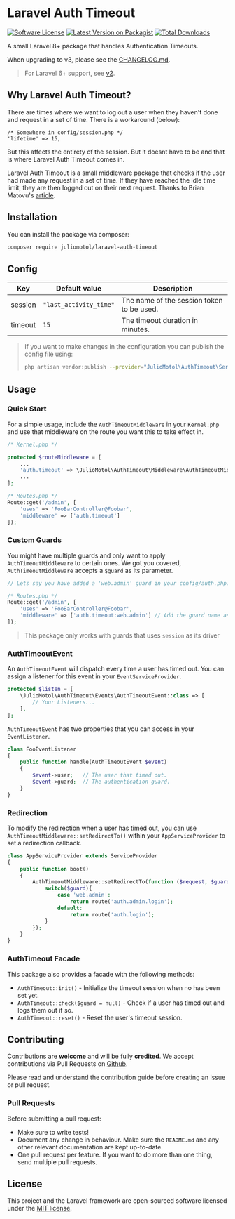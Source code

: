 # Laravel Auth Timeout

[![Software License](https://img.shields.io/badge/license-MIT-brightgreen.svg?style=flat-square)](LICENSE.md)
[![Latest Version on Packagist](https://img.shields.io/packagist/v/juliomotol/laravel-auth-timeout.svg?style=flat-square)](https://packagist.org/packages/juliomotol/laravel-auth-timeout)
[![Total Downloads](https://img.shields.io/packagist/dt/juliomotol/laravel-auth-timeout.svg?style=flat-square)](https://packagist.org/packages/juliomotol/laravel-auth-timeout)

A small Laravel 8+ package that handles Authentication Timeouts.

When upgrading to v3, please see the [CHANGELOG.md](./CHANGELOG.md).

> For Laravel 6+ support, see [v2](https://github.com/juliomotol/laravel-auth-timeout/tree/v2).

## Why Laravel Auth Timeout?

There are times where we want to log out a user when they haven't done and request in a set of time. There is a workaround (below):

```
/* Somewhere in config/session.php */
'lifetime' => 15,
```

But this affects the entirety of the session. But it doesnt have to be and that is where Laravel Auth Timeout comes in.

Laravel Auth Timeout is a small middleware package that checks if the user had made any request in a set of time. If they have reached the idle time limit, they are then logged out on their next request. Thanks to Brian Matovu's [article](http://bmatovu.com/laravel-session-timeout-auto-logout/).

## Installation

You can install the package via composer:

```sh
composer require juliomotol/laravel-auth-timeout
```

## Config

| Key     | Default value          | Description                               |
| ------- | ---------------------- | ----------------------------------------- |
| session | `"last_activity_time"` | The name of the session token to be used. |
| timeout | `15`                   | The timeout duration in minutes.          |

> If you want to make changes in the configuration you can publish the config file using:
>
> ```sh
> php artisan vendor:publish --provider="JulioMotol\AuthTimeout\ServiceProvider"
> ```

## Usage

### Quick Start

For a simple usage, include the `AuthTimeoutMiddleware` in your `Kernel.php` and use that middleware on the route you want this to take effect in.

```php
/* Kernel.php */

protected $routeMiddleware = [
    ...
    'auth.timeout' => \JulioMotol\AuthTimeout\Middleware\AuthTimeoutMiddleware::class,
    ...
];

/* Routes.php */
Route::get('/admin', [
    'uses' => 'FooBarController@Foobar',
    'middleware' => ['auth.timeout']
]);
```

### Custom Guards

You might have multiple guards and only want to apply `AuthTimeoutMiddleware` to certain ones. We got you covered, `AuthTimeoutMiddleware` accepts a `$guard` as its parameter.

```php
// Lets say you have added a 'web.admin' guard in your config/auth.php...

/* Routes.php */
Route::get('/admin', [
    'uses' => 'FooBarController@Foobar',
    'middleware' => ['auth.timeout:web.admin'] // Add the guard name as a parameter for the auth.timeout middleware.
]);
```

> This package only works with guards that uses `session` as its driver

### AuthTimeoutEvent

An `AuthTimeoutEvent` will dispatch every time a user has timed out. You can assign a listener for this event in your `EventServiceProvider`.

```php
protected $listen = [
    \JulioMotol\AuthTimeout\Events\AuthTimeoutEvent::class => [
        // Your Listeners...
    ],
];
```

`AuthTimeoutEvent` has two properties that you can access in your `EventListener`.

```php
class FooEventListener
{
    public function handle(AuthTimeoutEvent $event)
    {
        $event->user;   // The user that timed out.
        $event->guard;  // The authentication guard.
    }
}
```

### Redirection

To modify the redirection when a user has timed out, you can use `AuthTimeoutMiddleware::setRedirectTo()` within your `AppServiceProvider` to set a redirection callback.

```php
class AppServiceProvider extends ServiceProvider
{
    public function boot()
    {
        AuthTimeoutMiddleware::setRedirectTo(function ($request, $guard){
            switch($guard){
                case 'web.admin':
                    return route('auth.admin.login');
                default:
                    return route('auth.login');
            }
        });
    }
}
```

### AuthTimeout Facade

This package also provides a facade with the following methods:

-   `AuthTimeout::init()` - Initialize the timeout session when no has been set yet.
-   `AuthTimeout::check($guard = null)` - Check if a user has timed out and logs them out if so.
-   `AuthTimeout::reset()` - Reset the user's timeout session.

## Contributing

Contributions are **welcome** and will be fully **credited**. We accept contributions via Pull Requests on [Github](https://github.com/juliomotol/larvel-auth-timeout).

Please read and understand the contribution guide before creating an issue or pull request.

### Pull Requests

Before submitting a pull request:

-   Make sure to write tests!
-   Document any change in behaviour. Make sure the `README.md` and any other relevant documentation are kept up-to-date.
-   One pull request per feature. If you want to do more than one thing, send multiple pull requests.

## License

This project and the Laravel framework are open-sourced software licensed under the [MIT license](http://opensource.org/licenses/MIT).
